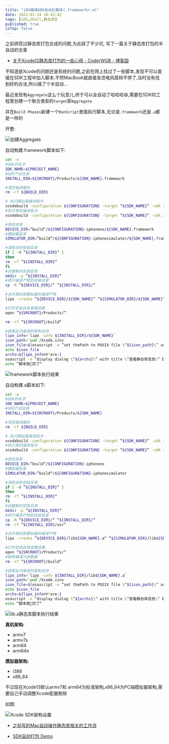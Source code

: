 ```yaml
---
title: "iOS编译SDK自动化脚本(.framework+.a)"
date: 2022-01-24 20:43:42
tags: [iOS,Shell,静态库]
published: true
isTop: false
---
```


之前研究过静态库打包合成的问题,为此踩了不少坑, 写了一篇关于静态库打包的半自动的文章

- [关于Xcode12静态库打包的一些心得 - CoderWGB - 博客园](https://www.cnblogs.com/wgb1234/p/14258036.html)

<!-- more -->

不知道是Xcode的问题还是系统的问题,之前在网上找过了一些脚本,发现不可以直接在SDK工程中加入脚本,不然MacBook就直接发烫电风扇转不停了,当时没有找到好的办法,所以搞了个半自动...

最近发现有`Aggregate`这么个玩意儿,终于可以全自动了哈哈哈😄,需要在SDK的工程里创建一个聚合类型的`target`即`Aggregate`

并在`Build Phases`新建一个`RunScript`里面执行脚本,无论是`.framework`还是`.a`都是一样的

开整:

![创建Aggregate](https://cdn.jsdelivr.net/gh/WangGuibin/ImageBed@main/files/2022_01_24_20:00:51_aggregate.png)

自动构建.framework脚本如下: 

```bash
set -e
#SDK的名字
SDK_NAME=${PROJECT_NAME}
#SDK产出目录
INSTALL_DIR=${SRCROOT}/Products/${SDK_NAME}.framework

#清空编译缓存
rm -rf ${BUILD_DIR}

# 执行模拟器编译指令
xcodebuild -configuration ${CONFIGURATION} -target ”${SDK_NAME}“ -sdk iphonesimulator build
#执行真机编译指令
xcodebuild -configuration ${CONFIGURATION} -target ”${SDK_NAME}“ -sdk iphoneos  build

#真机目录
DEVICE_DIR=”build“/${CONFIGURATION}-iphoneos/${SDK_NAME}.framework
#模拟器目录
SIMULATOR_DIR=”build“/${CONFIGURATION}-iphonesimulator/${SDK_NAME}.framework

#清除旧的安装目录
if [ -d ”${INSTALL_DIR}“ ]
then
rm -rf ”${INSTALL_DIR}“
fi
#创建新的安装目录
mkdir -p ”${INSTALL_DIR}“
#拷贝编译产物到安装目录
cp -R ”${DEVICE_DIR}/“ ”${INSTALL_DIR}/“

#合并真机和模拟器的编译产物
lipo -create ”${DEVICE_DIR}/${SDK_NAME}“ ”${SIMULATOR_DIR}/${SDK_NAME}“ -output ”${INSTALL_DIR}/${SDK_NAME}“

#打开安装目录查看结果
open ”${SRCROOT}/Products/“

rm -rf ”${SRCROOT}/build“

#查看此次编译的架构支持
lipo_info=`lipo -info ${INSTALL_DIR}/${SDK_NAME}`
icon_path=`pwd`/Xcode.icns
icon_file=$(osascript -e ”set thePath to POSIX file \“${icon_path}\” as string“)
echo $icon_file
archs=${lipo_info##*are:}
osascript -e ”display dialog \“${archs}\” with title \“查看静态库信息\” buttons {\“OK\”} default button 1 with icon file \“${icon_file}\”“
echo ”脚本跑🏃完了“
```

![framework脚本执行结果](https://cdn.jsdelivr.net/gh/WangGuibin/ImageBed@main/files/2022_01_24_20:01:38_framework.png)



自动构建.a脚本如下: 

```bash
set -e
#SDK的名字
SDK_NAME=${PROJECT_NAME}
#SDK产出目录
INSTALL_DIR=${SRCROOT}/Products/${SDK_NAME}

#清空编译缓存
rm -rf ${BUILD_DIR}

# 执行模拟器编译指令
xcodebuild -configuration ${CONFIGURATION} -target ”${SDK_NAME}“ -sdk iphonesimulator build
#执行真机编译指令
xcodebuild -configuration ${CONFIGURATION} -target ”${SDK_NAME}“ -sdk iphoneos  build

#真机目录
DEVICE_DIR=”build“/${CONFIGURATION}-iphoneos
#模拟器目录
SIMULATOR_DIR=”build“/${CONFIGURATION}-iphonesimulator

#清除旧的安装目录
if [ -d ”${INSTALL_DIR}“ ]
then
rm -rf ”${INSTALL_DIR}“
fi
#创建新的安装目录
mkdir -p ”${INSTALL_DIR}“
#拷贝编译产物到安装目录
cp -R ”${DEVICE_DIR}/“ ”${INSTALL_DIR}/“
rm -rf ”${INSTALL_DIR}/usr“

#合并真机和模拟器的编译产物
lipo -create ”${DEVICE_DIR}/lib${SDK_NAME}.a“ ”${SIMULATOR_DIR}/lib${SDK_NAME}.a“ -output ”${INSTALL_DIR}/lib${SDK_NAME}.a“

#打开安装目录查看结果
open ”${SRCROOT}/Products/“
#删除编译冗余数据
rm -rf ”${SRCROOT}/build“

#查看此次编译的架构支持
lipo_info=`lipo -info ${INSTALL_DIR}/lib${SDK_NAME}.a`
icon_path=`pwd`/Xcode.icns 
icon_file=$(osascript -e ”set thePath to POSIX file \“${icon_path}\” as string“)
echo $icon_file
archs=${lipo_info##*are:}
osascript -e ”display dialog \“${archs}\” with title \“查看静态库信息\” buttons {\“OK\”} default button 1 with icon file \“${icon_file}\”“
echo ”脚本跑🏃完了“
```

![lib.a静态库脚本执行结果](https://cdn.jsdelivr.net/gh/WangGuibin/ImageBed@main/files/2022_01_24_20:02:16_liba.png)

**真机架构:**   
* armv7
* armv7s
* arm64
* arm64e
	
**模拟器架构:**
  * i386
  * x86_64



不过现在Xcode13默认armv7和 arm64为标准架构,x86_64为PC端模拟器架构,需要自己手动调整Xcode配置剔除

如图: 

![Xcode SDK架构设置](https://cdn.jsdelivr.net/gh/WangGuibin/ImageBed@main/files/2022_01_24_20:09:26_Xnip2022-01-24_20-08-46.png)



- [之前写的Mac自动操作静态库相关的工作流](https://github.com/WangGuibin/WGBToolsConfigRepository/tree/master/oh-my-workflows/workflows/Xcode/静态库相关)

- [SDK自动打包 Demo](https://github.com/WangGuibin/TestDemo/tree/master/SDKDemo)
